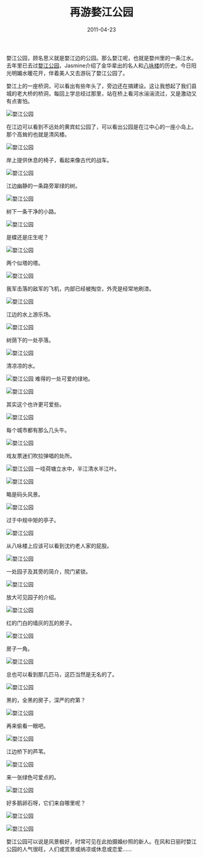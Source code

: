 ﻿---
title: "再游婺江公园"
date: 2011-04-23
categories: 
  - "travels"
tags: 
  - "婺江公园"
  - "金华"
  - "金华印象"
---

婺江公园，顾名思义就是婺江边的公园。那么婺江呢，也就是婺州里的一条江水。去年里已去过[婺江公园](https://www.jfsay.com/archives/163.html "金华印象——婺江公园、古玩街")，Jasmine介绍了金华辈出的名人和[八咏楼](https://www.jfsay.com/archives/163.html "金华印象——婺江公园、古玩街")的历史。今日阳光明媚水暖花开，伴着美人又去游玩了婺江公园了。

婺江上的一座桥洞，可以看出有些年头了，旁边还在搞建设。这让我想起了我们县城的老大桥的桥洞，每回上学总经过那里，站在桥上看河水湍湍流过，又是激动又有点害怕。

![婺江公园](/images/5646073294_3393081017_z.jpg)

<!--more-->在江边可以看到不远处的黄宾虹公园了，可以看出公园是在江中心的一座小岛上。那个高耸的也就是清风楼。

![婺江公园](/images/5646073604_2fc1e9c19d_z.jpg)

岸上提供休息的椅子，看起来像古代的战车。

![婺江公园](/images/5645520409_6eb106cf4c_z.jpg)

江边幽静的一条路旁翠绿的树。

![婺江公园](/images/5646084528_811662f1a5_z.jpg)

树下一条干净的小路。

![婺江公园](/images/5646073968_b2a2038c28_z.jpg)

是蝶还是庄生呢？

![婺江公园](/images/5646084088_4dc3dde043_z.jpg)

两个似塔的塔。

![婺江公园](/images/5645522107_d2635fefdb_z.jpg)

我军击落的敌军的飞机，内部已经被掏空，外壳是经常地刷漆。

![婺江公园](/images/5645517809_73378815de_z.jpg)

江边的水上游乐场。

![婺江公园](/images/5646086192_e66ff770f4_z.jpg)

树荫下的一处亭落。

![婺江公园](/images/5645523373_81ae50a7b4_z.jpg)

清凉凉的水。

![婺江公园](/images/5645523963_cf36634cdb_z.jpg) 难得的一处可爱的绿地。

![婺江公园](/images/5646085898_4e4b2f75c6_z.jpg)

其实这个也许更可爱些。

![婺江公园](/images/5646090962_471ec67fde_z.jpg)

每个城市都有那么几头牛。

![婺江公园](/images/5646087340_98611e06d9_z.jpg)

戏友票迷们吹拉弹唱的处所。

![婺江公园](/images/5645524797_80995dcc21_z.jpg) 一哇荷塘立水中，半江清水半江叶。

![婺江公园](/images/5646081394_4614b47eea_z.jpg)

略是码头风景。

![婺江公园](/images/5646081892_50d0422981_z.jpg)

过于中规中矩的亭子。

![婺江公园](/images/5646082270_656890ebec_z.jpg)

从八咏楼上应该可以看到沈约老人家的屁股。

![婺江公园](/images/5645519789_3e57246f59_z.jpg)

一处园子及其旁的简介，院门紧锁。

![婺江公园](/images/5646088592_35026c7df7_z.jpg)

放大可见园子的介绍。

![婺江公园](/images/5645525165_251b136282_z.jpg)

红的门白的墙灰的瓦的房子。

![婺江公园](/images/5646088904_eeb6071c39_z.jpg)

房子一角。

![婺江公园](/images/5645526227_16547f0bb7_z.jpg)

总也可以看到那几匹马，这匹当然是无名的了。

![婺江公园](/images/5646089648_157aa0838c_z.jpg)

黑的，全黑的房子，深严的府第？

![婺江公园](/images/5645526877_684ab97ef2_z.jpg)

再来偷看一眼吧。

![婺江公园](/images/5645527195_ffdbdd09e4_z.jpg)

江边桥下的芦苇。

![婺江公园](/images/5646093732_4ba064e86a_z.jpg)

来一张绿色可爱点的。

![婺江公园](/images/5645528249_53a7ac197b_z.jpg)

好多鹅卵石呀，它们来自哪里呢？

![婺江公园](/images/5646094084_c039bcf931_z.jpg)

![婺江公园](/images/5645531315_c25548d83f_z.jpg)

婺江公园可以说是风景极好，时常可见在此拍摄婚纱照的新人。在风和日丽时婺江公园的人气很旺，人们或赏景或纳凉或休息或恋爱……
